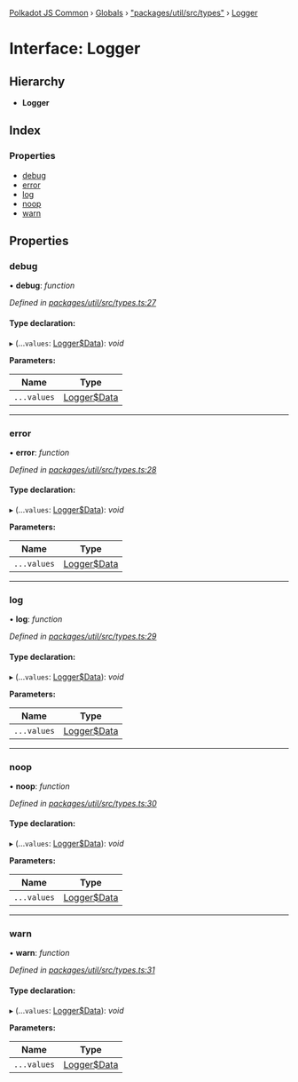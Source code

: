 [Polkadot JS Common](../README.md) › [Globals](../globals.md) › ["packages/util/src/types"](../modules/_packages_util_src_types_.md) › [Logger](_packages_util_src_types_.logger.md)

# Interface: Logger

## Hierarchy

* **Logger**

## Index

### Properties

* [debug](_packages_util_src_types_.logger.md#debug)
* [error](_packages_util_src_types_.logger.md#error)
* [log](_packages_util_src_types_.logger.md#log)
* [noop](_packages_util_src_types_.logger.md#noop)
* [warn](_packages_util_src_types_.logger.md#warn)

## Properties

###  debug

• **debug**: *function*

*Defined in [packages/util/src/types.ts:27](https://github.com/polkadot-js/common/blob/64510af8/packages/util/src/types.ts#L27)*

#### Type declaration:

▸ (...`values`: [Logger$Data](../modules/_packages_util_src_types_.md#loggerdata)): *void*

**Parameters:**

Name | Type |
------ | ------ |
`...values` | [Logger$Data](../modules/_packages_util_src_types_.md#loggerdata) |

___

###  error

• **error**: *function*

*Defined in [packages/util/src/types.ts:28](https://github.com/polkadot-js/common/blob/64510af8/packages/util/src/types.ts#L28)*

#### Type declaration:

▸ (...`values`: [Logger$Data](../modules/_packages_util_src_types_.md#loggerdata)): *void*

**Parameters:**

Name | Type |
------ | ------ |
`...values` | [Logger$Data](../modules/_packages_util_src_types_.md#loggerdata) |

___

###  log

• **log**: *function*

*Defined in [packages/util/src/types.ts:29](https://github.com/polkadot-js/common/blob/64510af8/packages/util/src/types.ts#L29)*

#### Type declaration:

▸ (...`values`: [Logger$Data](../modules/_packages_util_src_types_.md#loggerdata)): *void*

**Parameters:**

Name | Type |
------ | ------ |
`...values` | [Logger$Data](../modules/_packages_util_src_types_.md#loggerdata) |

___

###  noop

• **noop**: *function*

*Defined in [packages/util/src/types.ts:30](https://github.com/polkadot-js/common/blob/64510af8/packages/util/src/types.ts#L30)*

#### Type declaration:

▸ (...`values`: [Logger$Data](../modules/_packages_util_src_types_.md#loggerdata)): *void*

**Parameters:**

Name | Type |
------ | ------ |
`...values` | [Logger$Data](../modules/_packages_util_src_types_.md#loggerdata) |

___

###  warn

• **warn**: *function*

*Defined in [packages/util/src/types.ts:31](https://github.com/polkadot-js/common/blob/64510af8/packages/util/src/types.ts#L31)*

#### Type declaration:

▸ (...`values`: [Logger$Data](../modules/_packages_util_src_types_.md#loggerdata)): *void*

**Parameters:**

Name | Type |
------ | ------ |
`...values` | [Logger$Data](../modules/_packages_util_src_types_.md#loggerdata) |

